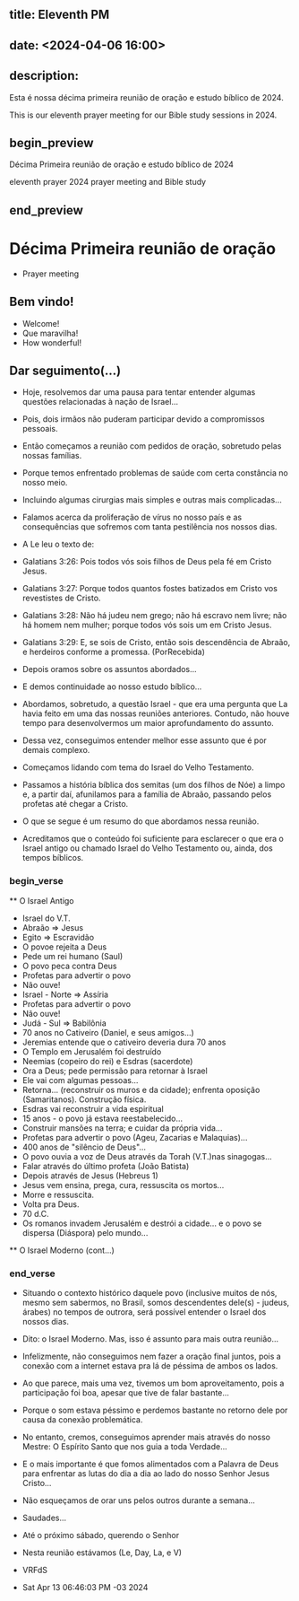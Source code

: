 ## title: Eleventh PM
## date: <2024-04-06 16:00>

## description:

Esta é nossa décima primeira reunião de oração e estudo bíblico de 2024.

This is our eleventh  prayer meeting for our Bible study sessions in 2024.

## begin_preview

Décima Primeira reunião de oração e estudo bíblico de 2024

eleventh prayer 2024 prayer meeting and Bible study

## end_preview

# Décima Primeira reunião de oração
- Prayer meeting

## Bem vindo!

- Welcome!
- Que maravilha!
- How wonderful!

## Dar seguimento(...)

- Hoje, resolvemos dar uma pausa para tentar entender algumas questões relacionadas à nação de Israel... 
- Pois, dois irmãos não puderam participar devido a compromissos pessoais. 
- Então começamos a reunião com pedidos de oração, sobretudo pelas nossas famílias.
- Porque temos enfrentado problemas de saúde com certa constância no nosso meio.
- Incluindo algumas cirurgias mais simples e outras mais complicadas...
- Falamos acerca da proliferação de vírus no nosso país e as consequências que sofremos com tanta pestilência nos nossos dias.

- A Le leu o texto de:

- Galatians 3:26: Pois todos vós sois filhos de Deus pela fé em Cristo Jesus.
- Galatians 3:27: Porque todos quantos fostes batizados em Cristo vos revestistes de Cristo.
- Galatians 3:28: Não há judeu nem grego; não há escravo nem livre; não há homem nem mulher; porque todos vós sois um em Cristo Jesus.
- Galatians 3:29: E, se sois de Cristo, então sois descendência de Abraão, e herdeiros conforme a promessa. (PorRecebida)

- Depois oramos sobre os assuntos abordados...

- E demos continuidade ao nosso estudo bíblico...
- Abordamos, sobretudo, a questão Israel - que era uma pergunta que La havia feito em uma das nossas reuniões anteriores. Contudo, não houve tempo para desenvolvermos um maior aprofundamento do assunto.

- Dessa vez, conseguimos entender melhor esse assunto que é por demais complexo.

- Começamos lidando com tema do Israel do Velho Testamento. 
- Passamos a história bíblica dos semitas (um dos filhos de Nóe) a limpo e, a partir daí, afunilamos para a família de Abraão, passando pelos profetas até chegar a Cristo.

- O que se segue é um resumo do que abordamos nessa reunião.
- Acreditamos que o conteúdo foi suficiente para esclarecer o que era o Israel antigo ou chamado Israel do Velho Testamento ou, ainda, dos tempos bíblicos.


### begin_verse

** O Israel Antigo

- Israel do V.T.
- Abraão => Jesus
- Egito => Escravidão
- O povoe rejeita a Deus
- Pede um rei humano (Saul)
- O povo peca contra Deus
- Profetas para advertir o povo
- Não ouve!
- Israel - Norte => Assíria
- Profetas para advertir o povo
- Não ouve!
- Judá - Sul => Babilônia
- 70 anos no Cativeiro (Daniel, e seus amigos...)
- Jeremias entende que o cativeiro deveria dura 70 anos
- O Templo em Jerusalém foi destruído
- Neemias (copeiro do rei) e Esdras (sacerdote)
- Ora a Deus; pede permissão para retornar à Israel
- Ele vai com algumas pessoas...
- Retorna... (reconstruir os muros e da cidade); enfrenta oposição (Samaritanos). Construção física.
- Esdras vai reconstruir a vida espiritual
- 15 anos - o povo já estava reestabelecido...
- Construir mansões na terra; e cuidar da própria vida...
- Profetas para advertir o povo (Ageu, Zacarias e Malaquias)...
- 400 anos de "silêncio de Deus"...
- O povo ouvia a voz de Deus através da Torah (V.T.)nas sinagogas...
- Falar através do último profeta (João Batista)
- Depois através de Jesus (Hebreus 1)
- Jesus vem ensina, prega, cura, ressuscita os mortos...
- Morre e ressuscita.
- Volta pra Deus.
- 70 d.C.
- Os romanos invadem Jerusalém e destrói a cidade... e o povo se dispersa (Diáspora) pelo mundo...

** O Israel Moderno
(cont...)

### end_verse

- Situando o contexto histórico daquele povo (inclusive muitos de nós, mesmo sem sabermos, no Brasil, somos descendentes dele(s) - judeus, árabes) no tempos de outrora, será possível entender o Israel dos nossos dias. 
- Dito: o Israel Moderno. Mas, isso é assunto para mais outra reunião...

- Infelizmente, não conseguimos nem fazer a oração final juntos, pois a conexão com a internet estava pra lá de péssima de ambos os lados.

- Ao que parece, mais uma vez, tivemos um bom aproveitamento, pois a participação foi boa, apesar que tive de falar bastante...

- Porque o som estava péssimo e perdemos bastante no retorno dele por causa da conexão problemática.

- No entanto, cremos, conseguimos aprender mais através do nosso Mestre: O Espírito Santo que nos guia a toda Verdade...

- E o mais importante é que fomos alimentados com a Palavra de Deus para enfrentar as lutas do dia a dia ao lado do nosso Senhor Jesus Cristo...

- Não esqueçamos de orar uns pelos outros durante a semana...

- Saudades...

- Até o próximo sábado, querendo o Senhor

- Nesta reunião estávamos (Le, Day, La, e V)

- VRFdS
- Sat Apr 13 06:46:03 PM -03 2024
